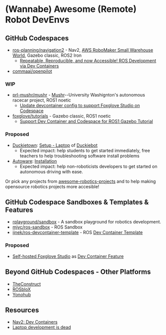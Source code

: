 # (Wannabe) Awesome (Remote) Robot DevEnvs

## GitHub Codespaces

- [ros-planning/navigation2](https://github.com/ros-planning/navigation2) - Nav2, [AWS RoboMaker Small Warehouse World](https://github.com/aws-robotics/aws-robomaker-small-warehouse-world), Gazebo classic, ROS2 Iron
    - [Repeatable, Reproducible, and now Accessible! ROS Development via Dev Containers](https://discourse.ros.org/t/repeatable-reproducible-and-now-accessible-ros-development-via-dev-containers/31398)
- [commaai/openpilot](https://github.com/commaai/openpilot)

### WIP

- [prl-mushr/mushr](https://github.com/prl-mushr/mushr) - [Mushr](https://mushr.io/)--University Washignton's autonomous racecar project, ROS1 noetic
    - [Update devcontainer config to support Foxglove Studio on Codespace](https://github.com/prl-mushr/mushr/discussions/108)
- [foxglove/tutorials](https://github.com/foxglove/tutorials) - Gazebo classic, ROS1 noetic
    - [Support Dev Container and Codespace for ROS1 Gazebo Tutorial](https://github.com/foxglove/tutorials/pull/13)

### Proposed

- [Duckietown](https://www.duckietown.org/): [Setup - Laptop](https://docs.duckietown.com/daffy/opmanual-duckiebot/setup/setup_laptop/index.html) of [Duckiebot](https://get.duckietown.com/products/duckiebot-db21)
    - Expected impact: help students to get started immediately, free teachers to help troubleshooting software install problems
- [Autoware](https://autowarefoundation.github.io/autoware-documentation/main/): [Installation](https://autowarefoundation.github.io/autoware-documentation/main/installation/)
    - Expected impact: help non-roboticists developers to get started on autonomous driving with ease.

Or pick any projects from [awesome-robotics-projects](https://github.com/mjyc/awesome-robotics-projects) and to help making opensource robotics projects more accesible!


## GitHub Codespace Sandboxes & Templates & Features

- [rplayground/sandbox](https://github.com/rplayground/sandbox) - A sandbox playground for robotics development.
- [mjyc/ros-sandbox](https://github.com/mjyc/ros-sandbox) - ROS Sandbox
- [ijnek/ros-devcontainer-template](https://github.com/ijnek/ros-devcontainer-template) - ROS [Dev Container Template](https://containers.dev/templates)

### Proposed

- [Self-hosted Foxglove Studio](https://github.com/foxglove/studio#self-hosting) as [Dev Container Feature](https://containers.dev/features)


## Beyond GitHub Codespaces - Other Platforms

- [TheConstruct](https://www.theconstructsim.com/)
- [ROSbloX](https://rosblox.github.io/)
- [Yonohub](https://yonohub.com/)


## Resources

- [Nav2: Dev Containers](https://navigation.ros.org/development_guides/devcontainer_docs/index.html)
- [Laptop development is dead](https://medium.com/@elliotgraebert/laptop-development-is-dead-why-remote-development-is-the-future-f92ce103fd13)
